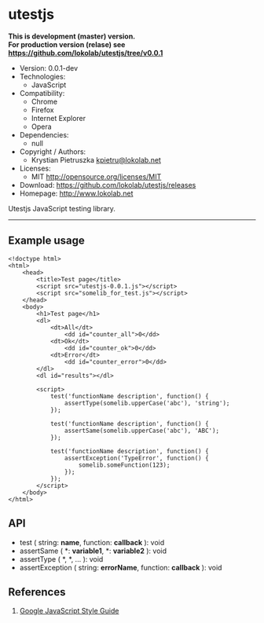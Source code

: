 utestjs
=======
**This is development (master) version.<br> For production version (relase) see
<https://github.com/lokolab/utestjs/tree/v0.0.1>**
- Version: 0.0.1-dev
- Technologies:
  - JavaScript
- Compatibility:
  - Chrome
  - Firefox
  - Internet Explorer
  - Opera
- Dependencies:
  - null
- Copyright / Authors:
  - Krystian Pietruszka <kpietru@lokolab.net>
- Licenses:
  - MIT <http://opensource.org/licenses/MIT>
- Download: <https://github.com/lokolab/utestjs/releases>
- Homepage: <http://www.lokolab.net>

Utestjs JavaScript testing library.
___________________________________

Example usage
-------------

    <!doctype html>
    <html>
        <head>
            <title>Test page</title>
            <script src="utestjs-0.0.1.js"></script>
            <script src="somelib_for_test.js"></script>
        </head>
        <body>
            <h1>Test page</h1>
            <dl>
                <dt>All</dt>
                    <dd id="counter_all">0</dd>
                <dt>Ok</dt>
                    <dd id="counter_ok">0</dd>
                <dt>Error</dt>
                    <dd id="counter_error">0</dd>
            </dl>
            <dl id="results"></dl>

            <script>
                test('functionName description', function() {
                    assertType(somelib.upperCase('abc'), 'string');
                });

                test('functionName description', function() {
                    assertSame(somelib.upperCase('abc'), 'ABC');
                });

                test('functionName description', function() {
                    assertException('TypeError', function() {
                        somelib.someFunction(123);
                    });
                });
            </script>
        </body>
    </html>

API
---

- test ( string: __name__, function: __callback__ ): void
- assertSame ( *: __variable1__, *: __variable2__ ): void
- assertType ( *, *, ... ): void
- assertException ( string: __errorName__, function: __callback__ ): void

References
----------

1. [Google JavaScript Style Guide][1]

[1]: http://google.github.io/styleguide/javascriptguide.xml


